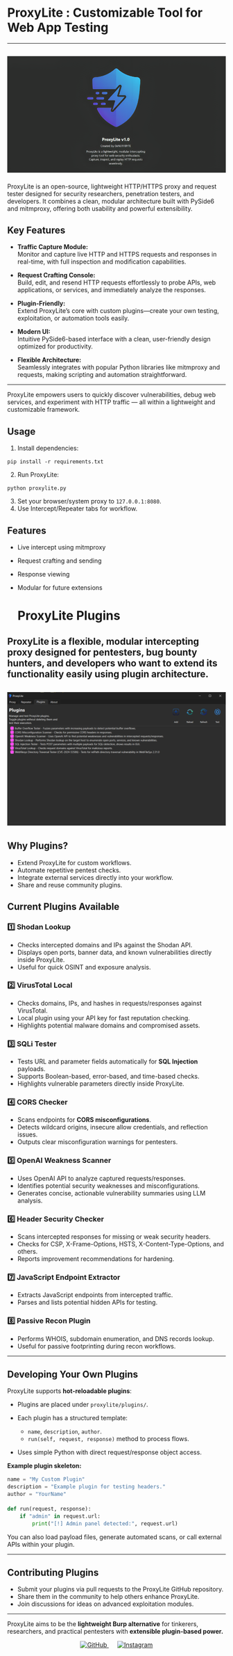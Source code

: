 # ProxyLite : Customizable Tool for Web App Testing
---
![proxylite](assets/proxylite.png)
---

ProxyLite is an open-source, lightweight HTTP/HTTPS proxy and request tester designed for security researchers, penetration testers, and developers. It combines a clean, modular architecture built with PySide6 and mitmproxy, offering both usability and powerful extensibility.

## Key Features

- **Traffic Capture Module:**  
  Monitor and capture live HTTP and HTTPS requests and responses in real-time, with full inspection and modification capabilities.

- **Request Crafting Console:**  
  Build, edit, and resend HTTP requests effortlessly to probe APIs, web applications, or services, and immediately analyze the responses.

- **Plugin-Friendly:**  
  Extend ProxyLite’s core with custom plugins—create your own testing, exploitation, or automation tools easily.

- **Modern UI:**  
  Intuitive PySide6-based interface with a clean, user-friendly design optimized for productivity.

- **Flexible Architecture:**  
  Seamlessly integrates with popular Python libraries like mitmproxy and requests, making scripting and automation straightforward.

---

ProxyLite empowers users to quickly discover vulnerabilities, debug web services, and experiment with HTTP traffic — all within a lightweight and customizable framework.


## Usage
1. Install dependencies:
```
pip install -r requirements.txt
```
2. Run ProxyLite:
```
python proxylite.py
```
3. Set your browser/system proxy to `127.0.0.1:8080`.
4. Use Intercept/Repeater tabs for workflow.

## Features
- Live intercept using mitmproxy
- Request crafting and sending
- Response viewing
- Modular for future extensions

  # ProxyLite Plugins

ProxyLite is a flexible, modular intercepting proxy designed for **pentesters, bug bounty hunters, and developers** who want to extend its functionality easily using **plugin architecture**.
---
![Plugins](assets/Screenshot.png)
---

## Why Plugins?

* Extend ProxyLite for custom workflows.
* Automate repetitive pentest checks.
* Integrate external services directly into your workflow.
* Share and reuse community plugins.

## Current Plugins Available

### 1️⃣ Shodan Lookup

* Checks intercepted domains and IPs against the Shodan API.
* Displays open ports, banner data, and known vulnerabilities directly inside ProxyLite.
* Useful for quick OSINT and exposure analysis.

### 2️⃣ VirusTotal Local

* Checks domains, IPs, and hashes in requests/responses against VirusTotal.
* Local plugin using your API key for fast reputation checking.
* Highlights potential malware domains and compromised assets.

### 3️⃣ SQLi Tester

* Tests URL and parameter fields automatically for **SQL Injection** payloads.
* Supports Boolean-based, error-based, and time-based checks.
* Highlights vulnerable parameters directly inside ProxyLite.

### 4️⃣ CORS Checker

* Scans endpoints for **CORS misconfigurations**.
* Detects wildcard origins, insecure allow credentials, and reflection issues.
* Outputs clear misconfiguration warnings for pentesters.

### 5️⃣ OpenAI Weakness Scanner

* Uses OpenAI API to analyze captured requests/responses.
* Identifies potential security weaknesses and misconfigurations.
* Generates concise, actionable vulnerability summaries using LLM analysis.

### 6️⃣ Header Security Checker

* Scans intercepted responses for missing or weak security headers.
* Checks for CSP, X-Frame-Options, HSTS, X-Content-Type-Options, and others.
* Reports improvement recommendations for hardening.

### 7️⃣ JavaScript Endpoint Extractor

* Extracts JavaScript endpoints from intercepted traffic.
* Parses and lists potential hidden APIs for testing.

### 8️⃣ Passive Recon Plugin

* Performs WHOIS, subdomain enumeration, and DNS records lookup.
* Useful for passive footprinting during recon workflows.

---

## Developing Your Own Plugins

ProxyLite supports **hot-reloadable plugins**:

* Plugins are placed under `proxylite/plugins/`.
* Each plugin has a structured template:

  * `name`, `description`, `author`.
  * `run(self, request, response)` method to process flows.
* Uses simple Python with direct request/response object access.

**Example plugin skeleton:**

```python
name = "My Custom Plugin"
description = "Example plugin for testing headers."
author = "YourName"

def run(request, response):
    if "admin" in request.url:
        print("[!] Admin panel detected:", request.url)
```

You can also load payload files, generate automated scans, or call external APIs within your plugin.

---

## Contributing Plugins

* Submit your plugins via pull requests to the ProxyLite GitHub repository.
* Share them in the community to help others enhance ProxyLite.
* Join discussions for ideas on advanced exploitation modules.

---

ProxyLite aims to be the **lightweight Burp alternative** for tinkerers, researchers, and practical pentesters with **extensible plugin-based power.**

<p align="center">
  <a href="https://github.com/0xnu11byte">
    <img src="https://img.icons8.com/ios-glyphs/90/github.png" alt="GitHub" width="50" height="50">
  </a>
  &nbsp;&nbsp;&nbsp;&nbsp;
<!--   <a href="https://www.linkedin.com/in/YourLinkedIn/">
    <img src="https://img.icons8.com/ios-filled/90/linkedin.png" alt="LinkedIn" width="50" height="50">
  </a> -->
  <a href="https://www.instagram.com/nu11byte/">
    <img src="https://img.icons8.com/ios-filled/90/instagram-new.png" alt="Instagram" width="50" height="50">
  </a>
</p>
